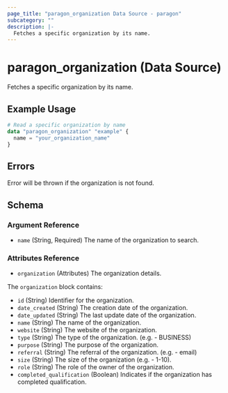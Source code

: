 ```yaml
---
page_title: "paragon_organization Data Source - paragon"
subcategory: ""
description: |-
  Fetches a specific organization by its name.
---
```


# paragon_organization (Data Source)

Fetches a specific organization by its name.

## Example Usage

```terraform
# Read a specific organization by name
data "paragon_organization" "example" {
  name = "your_organization_name"
}
```

## Errors
Error will be thrown if the organization is not found.

## Schema

### Argument Reference

- `name` (String, Required) The name of the organization to search.

### Attributes Reference

- `organization` (Attributes) The organization details.

The `organization` block contains:

- `id` (String) Identifier for the organization.
- `date_created` (String) The creation date of the organization.
- `date_updated` (String) The last update date of the organization.
- `name` (String) The name of the organization.
- `website` (String) The website of the organization.
- `type` (String) The type of the organization. (e.g. - BUSINESS)
- `purpose` (String) The purpose of the organization.
- `referral` (String) The referral of the organization. (e.g. - email)
- `size` (String) The size of the organization (e.g. - 1-10).
- `role` (String) The role of the owner of the organization.
- `completed_qualification` (Boolean) Indicates if the organization has completed qualification.